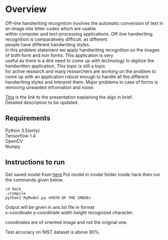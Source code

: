# Overview
Off-line handwriting recognition involves the automatic conversion of text in an image into letter codes which are usable<br/> within computer and text-processing applications. Off-line handwriting recognition is comparatively difficult, as different<br/> people have different handwriting styles.<br/> 
In this problem statement we apply handwriting recognition on the images of both form and non forms. This application is very<br/> useful as there is a dire need to come up with technology to digitize the handwritten application, This topic is still a topic<br/> for active research and many researchers are working on the problem to come up with an application robust enough to handle all the different handwriting styles and interpret them. Major problems in case of forms is removing unwanted infromation and noise.

[This](https://docs.google.com/presentation/d/1niFtRGOegT9jFcqXAsJ1vefYUIYLhS0BVa5yx_mcdXM/edit?usp=sharing) is the link to the 
presentation explaining the algo in brief.
<br/>
Detailed description to be updated.

## Requirements<br/>
Python 3.5(only)<br/>
Tensorflow 1.4<br/>
OpenCV<br/>
Numpy

## Instructions to run
Get saved model from [here](https://drive.google.com/open?id=1fL94Hd4EE-tIfgYbrNmV22fkkd_r1SWP)
Put model in model folder inside hack then run the commands given below.
```
cd Hack
./compile
python3 MyModel.py <PATH OF THE IMAGE>
```
Output will be given in ans.txt file in format <br/>
x-coordinate y-coordinate width height recognized character.<br/>

coordinates are of oriented image and not the original one.<br/>

Test accuracy on NIST dataset is above 90%. 


